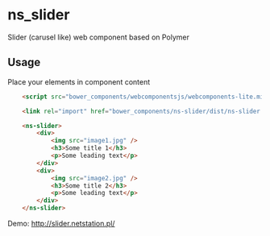 ns_slider
=========

Slider (carusel like) web component based on Polymer

Usage
-----

Place your elements in component content

```html
	<script src="bower_components/webcomponentsjs/webcomponents-lite.min.js"></script>

	<link rel="import" href="bower_components/ns-slider/dist/ns-slider.html">

	<ns-slider>
		<div>
			<img src="image1.jpg" />
			<h3>Some title 1</h3>
			<p>Some leading text</p>
		</div>
		<div>
			<img src="image2.jpg" />
			<h3>Some title 2</h3>
			<p>Some leading text</p>
		</div>
	</ns-slider>
```

Demo: http://slider.netstation.pl/
